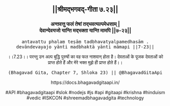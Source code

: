 <center><h2>||श्रीमद्‍भगवद्‍-गीता ७.२३||</h2>
<h3>अन्तवत्तु फलं तेषां तद्भवत्यल्पमेधसाम् |<br/>देवान्देवयजो यान्ति मद्भक्ता यान्ति मामपि ||७-२३||</h3>
<pre>antavattu phalaṃ teṣāṃ tadbhavatyalpamedhasām .<br/>devāndevayajo yānti madbhaktā yānti māmapi ||7-23||</pre>
<p>।।7.23।। परन्तु उन अल्प बुद्धि पुरुषों का वह फल नाशवान् होता है। देवताओं के पूजक देवताओं को प्राप्त होते हैं और मेरे भक्त मुझे ही प्राप्त होते हैं।।</p>
<pre>(Bhagavad Gita, Chapter 7, Shloka 23) || @BhagavadGitaApi</pre><p>https://docs.bhagavadgitaapi.in/</p><p>#API #bhagavadgitaapi #slok #nodejs #js #api #gitaapi #krishna #hinduism #vedic #ISKCON #shreemadbhagavadgita #technology</p></center>